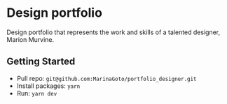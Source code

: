 # Design portfolio

Design portfolio that represents the work and skills of a talented designer, Marion Murvine.

## Getting Started

- Pull repo: `git@github.com:MarinaGoto/portfolio_designer.git`
- Install packages: `yarn` 
- Run: `yarn dev` 
